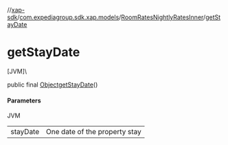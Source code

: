 //[xap-sdk](../../../index.md)/[com.expediagroup.sdk.xap.models](../index.md)/[RoomRatesNightlyRatesInner](index.md)/[getStayDate](get-stay-date.md)

# getStayDate

[JVM]\

public final [Object](https://docs.oracle.com/javase/8/docs/api/java/lang/Object.html)[getStayDate](get-stay-date.md)()

#### Parameters

JVM

| | |
|---|---|
| stayDate | One date of the property stay |
